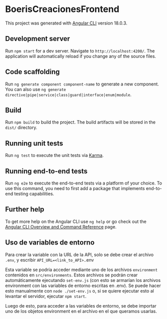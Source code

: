 # BoerisCreacionesFrontend

This project was generated with [Angular CLI](https://github.com/angular/angular-cli) version 18.0.3.

## Development server

Run `npm start` for a dev server. Navigate to `http://localhost:4200/`. The application will automatically reload if you change any of the source files.

## Code scaffolding

Run `ng generate component component-name` to generate a new component. You can also use `ng generate directive|pipe|service|class|guard|interface|enum|module`.

## Build

Run `npm build` to build the project. The build artifacts will be stored in the `dist/` directory.

## Running unit tests

Run `ng test` to execute the unit tests via [Karma](https://karma-runner.github.io).

## Running end-to-end tests

Run `ng e2e` to execute the end-to-end tests via a platform of your choice. To use this command, you need to first add a package that implements end-to-end testing capabilities.

## Further help

To get more help on the Angular CLI use `ng help` or go check out the [Angular CLI Overview and Command Reference](https://angular.dev/tools/cli) page.

## Uso de variables de entorno

Para crear la variable con la URL de la API, solo se debe crear el archivo `.env`, y escribir `API_URL=<link_to_API>`..env

Esta variable se podría acceder mediante uno de los archivos `environment` contenidos en `src/environments`. Estos archivos se podrán crear automáticamente ejecutando `set-env.js` (con esto se armarían los archivos environment con las variables de entorno escritas en .env). Se puede hacer esto manualmente con `node ./set-env.js` o, si se quiere ejecutar esto al levantar el servidor, ejecutar `npm start`.

Luego de esto, para acceder a las variables de entorno, se debe importar uno de los objetos environment en el archivo en el que queramos usarlas.
